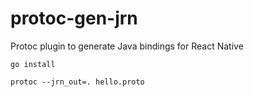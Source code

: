 # protoc-gen-jrn
Protoc plugin to generate Java bindings for React Native

`go install`

`protoc --jrn_out=. hello.proto`